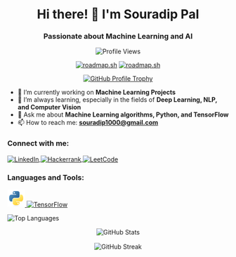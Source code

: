 <h1 align="center">Hi there! 👋 I'm Souradip Pal</h1>
<h3 align="center">Passionate about Machine Learning and AI</h3>

<p align="center">
  <img src="https://komarev.com/ghpvc/?username=sparklinstar&label=Profile%20views&color=0e75b6&style=flat" alt="Profile Views" />
</p>

<p align="center">
  <a href="https://roadmap.sh"><img src="https://api.roadmap.sh/v1-badge/tall/64c894e3c3203c87931e781d?variant=dark" alt="roadmap.sh"/></a>
  <a href="https://roadmap.sh"><img src="https://api.roadmap.sh/v1-badge/tall/64c894e3c3203c87931e781d?variant=dark" alt="roadmap.sh"/></a>
</p>

<p align="center">
  <a href="https://github.com/ryo-ma/github-profile-trophy">
    <img src="https://github-profile-trophy.vercel.app/?username=sparklinstar&theme=gruvbox" alt="GitHub Profile Trophy" />
  </a>
</p>

- 🔭 I’m currently working on **Machine Learning Projects**
- 🌱 I’m always learning, especially in the fields of **Deep Learning, NLP, and Computer Vision**
- 💬 Ask me about **Machine Learning algorithms, Python, and TensorFlow**
- 📫 How to reach me: **souradip1000@gmail.com**

<h3 align="left">Connect with me:</h3>
<p align="left">
  <a href="https://www.linkedin.com/in/souradip-pal-46aa34246" target="_blank">
    <img align="center" src="https://raw.githubusercontent.com/rahuldkjain/github-profile-readme-generator/master/src/images/icons/Social/linked-in-alt.svg" alt="LinkedIn" height="30" width="40" />
  </a>
  <a href="https://www.hackerrank.com/souradip12b" target="_blank">
    <img align="center" src="https://raw.githubusercontent.com/rahuldkjain/github-profile-readme-generator/master/src/images/icons/Social/hackerrank.svg" alt="Hackerrank" height="30" width="40" />
  </a>
  <a href="https://www.leetcode.com/souradip12b" target="_blank">
    <img align="center" src="https://raw.githubusercontent.com/rahuldkjain/github-profile-readme-generator/master/src/images/icons/Social/leet-code.svg" alt="LeetCode" height="30" width="40" />
  </a>
</p>

<h3 align="left">Languages and Tools:</h3>
<p align="left"> 
  <a href="https://www.python.org/" target="_blank" rel="noreferrer">
    <img src="https://raw.githubusercontent.com/devicons/devicon/master/icons/python/python-original.svg" alt="Python" width="40" height="40"/>
  </a>
  <a href="https://www.tensorflow.org/" target="_blank" rel="noreferrer">
    <img src="https://www.vectorlogo.zone/logos/tensorflow/tensorflow-icon.svg" alt="TensorFlow" width="40" height="40"/>
  </a>
  <!-- Add other tools and languages here -->
</p>

<p align="center">
  <img align="left" src="https://github-readme-stats.vercel.app/api/top-langs?username=sparklinstar&show_icons=true&locale=en&layout=compact" alt="Top Languages" />
</p>

<p>&nbsp;</p>

<p align="center">
  <img align="center" src="https://github-readme-stats.vercel.app/api?username=sparklinstar&show_icons=true&locale=en" alt="GitHub Stats" />
</p>

<p align="center">
  <img align="center" src="https://github-readme-streak-stats.herokuapp.com/?user=sparklinstar&" alt="GitHub Streak" />
</p>
